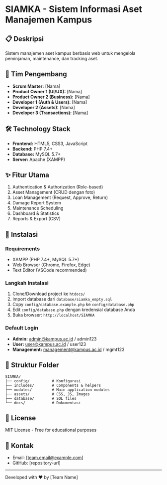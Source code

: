 # SIAMKA - Sistem Informasi Aset Manajemen Kampus

## 📋 Deskripsi
Sistem manajemen aset kampus berbasis web untuk mengelola peminjaman, maintenance, dan tracking aset.

## 👥 Tim Pengembang
- **Scrum Master:** [Nama]
- **Product Owner 1 (UI/UX):** [Nama]
- **Product Owner 2 (Business):** [Nama]
- **Developer 1 (Auth & Users):** [Nama]
- **Developer 2 (Assets):** [Nama]
- **Developer 3 (Transactions):** [Nama]

## 🛠️ Technology Stack
- **Frontend:** HTML5, CSS3, JavaScript
- **Backend:** PHP 7.4+
- **Database:** MySQL 5.7+
- **Server:** Apache (XAMPP)

## ✨ Fitur Utama
1. Authentication & Authorization (Role-based)
2. Asset Management (CRUD dengan foto)
3. Loan Management (Request, Approve, Return)
4. Damage Report System
5. Maintenance Scheduling
6. Dashboard & Statistics
7. Reports & Export (CSV)

## 🚀 Instalasi

### Requirements
- XAMPP (PHP 7.4+, MySQL 5.7+)
- Web Browser (Chrome, Firefox, Edge)
- Text Editor (VSCode recommended)

### Langkah Instalasi
1. Clone/Download project ke `htdocs/`
2. Import database dari `database/siamka_empty.sql`
3. Copy `config/database.example.php` ke `config/database.php`
4. Edit `config/database.php` dengan kredensial database Anda
5. Buka browser: `http://localhost/SIAMKA`

### Default Login
- **Admin:** admin@kampus.ac.id / admin123
- **User:** user@kampus.ac.id / user123
- **Management:** management@kampus.ac.id / mgmt123

## 📁 Struktur Folder
```
SIAMKA/
├── config/          # Konfigurasi
├── includes/        # Components & helpers
├── modules/         # Main application modules
├── assets/          # CSS, JS, Images
├── database/        # SQL files
└── docs/            # Dokumentasi
```

## 📝 License
MIT License - Free for educational purposes

## 📧 Kontak
- Email: [team.email@example.com]
- GitHub: [repository-url]

---
Developed with ❤️ by [Team Name]
